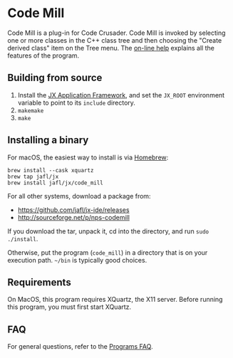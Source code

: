 # Code Mill

Code Mill is a plug-in for Code Crusader.  Code Mill is invoked by selecting one or more classes in the C++ class tree and then choosing the "Create derived class" item on the Tree menu.  The [on-line help](http://nps-codemill.sourceforge.net/help.html) explains all the features of the program.


## Building from source

1. Install the [JX Application Framework](https://github.com/jafl/jx_application_framework),  and set the `JX_ROOT` environment variable to point to its `include` directory.
1. `makemake`
1. `make`


## Installing a binary

For macOS, the easiest way to install is via [Homebrew](https://brew.sh):

    brew install --cask xquartz
    brew tap jafl/jx
    brew install jafl/jx/code_mill

For all other systems, download a package from:

* https://github.com/jafl/jx-ide/releases
* http://sourceforge.net/p/nps-codemill

If you download the tar, unpack it, cd into the directory, and run `sudo ./install`.

Otherwise, put the program (`code_mill`) in a directory that is on your execution path.  `~/bin` is typically good choices.

## Requirements

On MacOS, this program requires XQuartz, the X11 server.  Before running this program, you must first start XQuartz.


## FAQ

For general questions, refer to the [Programs FAQ](https://github.com/jafl/jx_application_framework/blob/master/APPS.md).
